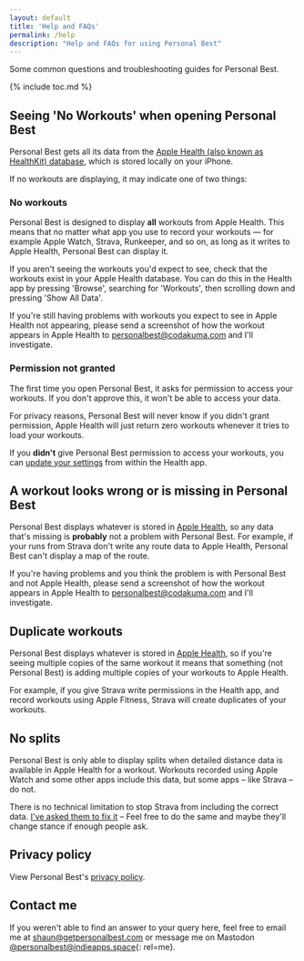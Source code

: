 ```yaml
---
layout: default
title: 'Help and FAQs'
permalink: /help
description: "Help and FAQs for using Personal Best"
---
```


Some common questions and troubleshooting guides for Personal Best.

{% include toc.md %}

## Seeing 'No Workouts' when opening Personal Best

Personal Best gets all its data from the [Apple Health (also known as HealthKit) database](https://support.apple.com/en-us/HT203037), which is stored locally on your iPhone.

If no workouts are displaying, it may indicate one of two things:

### No workouts

Personal Best is designed to display **all** workouts from Apple Health. This means that no matter what app you use to record your workouts — for example Apple Watch, Strava, Runkeeper, and so on, as long as it writes to Apple Health, Personal Best can display it.

If you aren't seeing the workouts you'd expect to see, check that the workouts exist in your Apple Health database. You can do this in the Health app by pressing 'Browse', searching for 'Workouts', then scrolling down and pressing 'Show All Data'.

If you're still having problems with workouts you expect to see in Apple Health not appearing, please send a screenshot of how the workout appears in Apple Health to [personalbest@codakuma.com](mailto:personalbest@codakuma.com) and I'll investigate.

### Permission not granted

The first time you open Personal Best, it asks for permission to access your workouts. If you don't approve this, it won't be able to access your data. 

For privacy reasons, Personal Best will never know if you didn't grant permission, Apple Health will just return zero workouts whenever it tries to load your workouts.

If you **didn't** give Personal Best permission to access your workouts, you can [update your settings](https://support.apple.com/en-us/HT204351) from within the Health app.

## A workout looks wrong or is missing in Personal Best

Personal Best displays whatever is stored in [Apple Health](https://support.apple.com/en-us/HT203037), so any data that's missing is **probably** not a problem with Personal Best. For example, if your runs from Strava don't write any route data to Apple Health, Personal Best can't display a map of the route.

If you're having problems and you think the problem is with Personal Best and not Apple Health, please send a screenshot of how the workout appears in Apple Health to [personalbest@codakuma.com](mailto:personalbest@codakuma.com) and I'll investigate. 

## Duplicate workouts

Personal Best displays whatever is stored in [Apple Health](https://support.apple.com/en-us/HT203037), so if you're seeing multiple copies of the same workout it means that something (not Personal Best) is adding multiple copies of your workouts to Apple Health.

For example, if you give Strava write permissions in the Health app, and record workouts using Apple Fitness, Strava will create duplicates of your workouts.

## No splits

Personal Best is only able to display splits when detailed distance data is available in Apple Health for a workout. Workouts recorded using Apple Watch and some other apps include this data, but some apps – like Strava – do not.

There is no technical limitation to stop Strava from including the correct data. [I've asked them to fix it](https://twitter.com/PersonalBestiOS/status/1364229599048122375) – Feel free to do the same and maybe they'll change stance if enough people ask.

## Privacy policy

View Personal Best's [privacy policy](/privacy-policy).

## Contact me

If you weren't able to find an answer to your query here, feel free to email me at [shaun@getpersonalbest.com](mailto:shaun@getpersonalbest.com) or message me on Mastodon [@personalbest@indieapps.space](https://indieapps.space/@personalbest){: rel=me}.